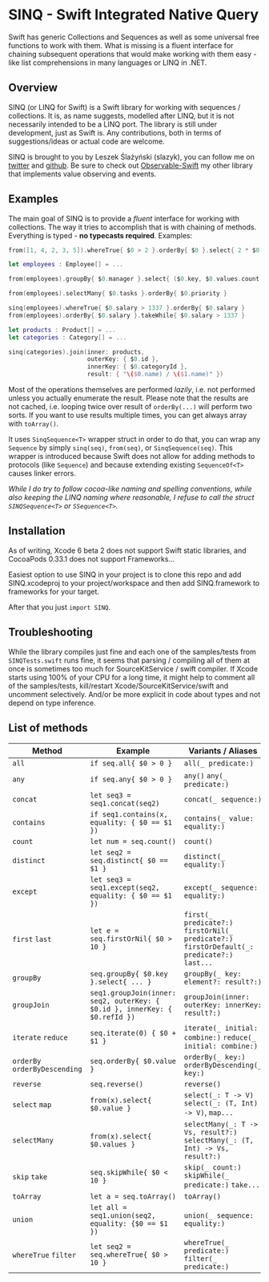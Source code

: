 # SINQ - Swift Integrated Native Query

Swift has generic Collections and Sequences as well as some universal free functions to work with them. What is missing is a fluent interface for chaining subsequent operations that would make working with them easy - like list comprehensions in many languages or LINQ in .NET. 

## Overview

SINQ (or LINQ for Swift) is a Swift library for working with sequences / collections. It is, as name suggests, modelled after LINQ, but it is not necessarily intended to be a LINQ port. The library is still under development, just as Swift is. Any contributions, both in terms of suggestions/ideas or actual code are welcome.

SINQ is brought to you by Leszek Ślażyński (slazyk), you can follow me on [twitter](https://twitter.com/slazyk) and [github](https://github.com/slazyk). Be sure to check out [Observable-Swift](https://github.com/slazyk/Observable-Swift) my other library that implements value observing and events. 

## Examples

The main goal of SINQ is to provide a *fluent* interface for working with collections. The way it tries to accomplish that is with chaining of methods. Everything is typed - **no typecasts required**. Examples:

```swift
from([1, 4, 2, 3, 5]).whereTrue{ $0 > 2 }.orderBy{ $0 }.select{ 2 * $0 }

let employees : Employee[] = ...

from(employees).groupBy{ $0.manager }.select{ ($0.key, $0.values.count()) }

from(employees).selectMany{ $0.tasks }.orderBy{ $0.priority }

sinq(employees).whereTrue{ $0.salary > 1337 }.orderBy{ $0.salary }
from(employees).orderBy{ $0.salary }.takeWhile{ $0.salary > 1337 }

let products : Product[] = ...
let categories : Category[] = ...

sinq(categories).join(inner: products,
					  outerKey: { $0.id },
					  innerKey: { $0.categoryId },
					  result: { "\($0.name) / \($1.name)" })

```

Most of the operations themselves are performed *lazily*, i.e. not performed unless you actually enumerate the result. Please note that the results are not cached, i.e. looping twice over result of `orderBy(...)` will perform two sorts. If you want to use results multiple times, you can get always array with `toArray()`.

It uses `SinqSequence<T>` wrapper struct in order to do that, you can wrap any `Sequence` by simply `sinq(seq)`, `from(seq)`, or `SinqSequence(seq)`. This wrapper is introduced because Swift does not allow for adding methods to protocols (like `Sequence`) and because extending existing `SequenceOf<T>` causes linker errors.

*While I do try to follow cocoa-like naming and spelling conventions, while also keeping the LINQ naming where reasonable, I refuse to call the struct `SINQSequence<T>` or `SSequence<T>`.*

## Installation

As of writing, Xcode 6 beta 2 does not support Swift static libraries, and CocoaPods 0.33.1 does not support Frameworks...

Easiest option to use SINQ in your project is to clone this repo and add SINQ.xcodeproj to your project/workspace and then add SINQ.framework to frameworks for your target.

After that you just `import SINQ`.

## Troubleshooting

While the library compiles just fine and each one of the samples/tests  from `SINQTests.swift` runs fine, it seems that parsing / compiling all of them at once is sometimes too much for SourceKitService / swift compiler. If Xcode starts using 100% of your CPU for a long time, it might help to comment all of the samples/tests, kill/restart Xcode/SourceKitService/swift and uncomment selectively. And/or be more explicit in code about types and not depend on type inference.

## List of methods

| Method | Example | Variants / Aliases |
|--------|---------|--------------------|
| `all` | `if seq.all{ $0 > 0 }` | `all(_ predicate:)` |
| `any` | `if seq.any{ $0 > 0 }` | `any()` `any(_ predicate:)` |
| `concat` | `let seq3 = seq1.concat(seq2)` | `concat(_ sequence:)` |
| `contains` | `if seq1.contains(x, equality: { $0 == $1 })` | `contains(_ value: equality:)` |
| `count` | `let num = seq.count()` | `count()` |
| `distinct` | `let seq2 = seq.distinct{ $0 == $1 }` | `distinct(_ equality:)` |
| `except` | `let seq3 = seq1.except(seq2, equality: { $0 == $1 })` | `except(_ sequence: equality:)` |
| `first` `last` | `let e = seq.firstOrNil{ $0 > 10 }` | `first(_ predicate?:)` `firstOrNil(_ predicate?:)` `firstOrDefault(_: predicate?:)` `last...` |
| `groupBy` | `seq.groupBy{ $0.key }.select{ ... }` |  `groupBy(_ key: element?: result?:)` |
| `groupJoin` | `seq1.groupJoin(inner: seq2, outerKey: { $0.id }, innerKey: { $0.refId })`  | `groupJoin(inner: outerKey: innerKey: result?:)` |
| `iterate` `reduce` | `seq.iterate(0) { $0 + $1 }` | `iterate(_ initial: combine:)` `reduce(_ initial: combine:)` |
| `orderBy` `orderByDescending` | `seq.orderBy{ $0.value }` | `orderBy(_ key:)` `orderByDescending(_ key:)` |
| `reverse` | `seq.reverse()` | `reverse()` |
| `select` `map` | `from(x).select{ $0.value }` | `select(_: T -> V)` `select(_: (T, Int) -> V)`, `map...` |
| `selectMany` | `from(x).select{ $0.values }` | `selectMany(_: T -> Vs, result?:)` `selectMany(_: (T, Int) -> Vs, result?:)` |
| `skip` `take` | `seq.skipWhile{ $0 < 10 }` | `skip(_ count:)` `skipWhile(_ predicate:)` `take...` |
| `toArray` | `let a = seq.toArray()` | `toArray()` | `toDictionary` | `let d = seq.toDictionary{ $0.key }` | `toDictionary(_ key: value?:)` `toDictionary(_ keyValue:)` |
| `union` | `let all = seq1.union(seq2, equality: {$0 == $1 })` | `union(_ sequence: equality:)` |
| `whereTrue` `filter` | `let seq2 = seq.whereTrue{ $0 > 10 }` | `whereTrue(_ predicate:)` `filter(_ predicate:)` |

